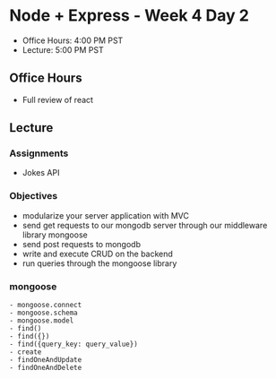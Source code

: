 # Node + Express - Week 4 Day 2

- Office Hours: 4:00 PM PST
- Lecture: 5:00 PM PST

## Office Hours

- Full review of react

## Lecture

### Assignments

- Jokes API

### Objectives

- modularize your server application with MVC
- send get requests to our mongodb server through our middleware library mongoose
- send post requests to mongodb
- write and execute CRUD on the backend
- run queries through the mongoose library

### mongoose

    - mongoose.connect
    - mongoose.schema
    - mongoose.model
    - find()
    - find({})
    - find({query_key: query_value})
    - create
    - findOneAndUpdate
    - findOneAndDelete
